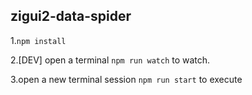 ## zigui2-data-spider

1.`npm install`

2.[DEV] open a terminal `npm run watch` to watch. 

3.open a new terminal session `npm run start` to execute
